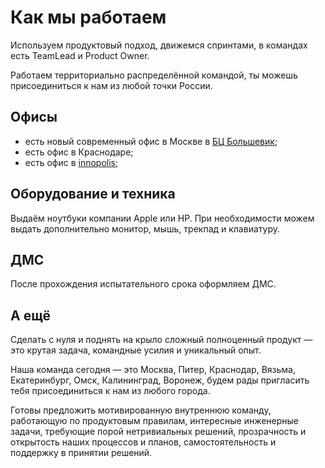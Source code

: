 # Как мы работаем

Используем продуктовый подход, движемся спринтами, в командах есть TeamLead и Product Owner.

Работаем территориально распределённой командой, ты можешь присоединиться к нам из любой точки России.

## Офисы

* есть новый современный офис в Москве в [БЦ Большевик](http://bc-bolshevik.ru/);
* есть офис в Краснодаре;
* есть офис в [innopolis](https://innopolis.com/);

## Оборудование и техника

Выдаём ноутбуки компании Applе или HP. При необходимости можем выдать дополнительно монитор, мышь, трекпад и клавиатуру.

## ДМС

После прохождения испытательного срока оформляем ДМС.

## А ещё

Сделать с нуля и поднять на крыло сложный полноценный продукт — это крутая задача, командные усилия и уникальный опыт.

Наша команда сегодня — это Москва, Питер, Краснодар, Вязьма, Екатеринбург, Омск, Калининград, Воронеж, будем рады пригласить тебя присоединиться к нам из любого города.

Готовы предложить мотивированную внутреннюю команду, работающую по продуктовым правилам, интересные инженерные задачи, требующие порой нетривиальных решений, прозрачность и открытость наших процессов и планов, самостоятельность и поддержку в принятии решений.
